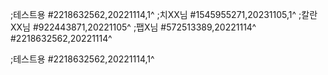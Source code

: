 ;테스트용
#2218632562,20221114,1^
;치XX님
#1545955271,20231105,1^
;칼란XX님
#922443871,20221105^
;팹X님
#572513389,20221114^
#2218632562,20221114^

;테스트용
#2218632562,20221114,1^
